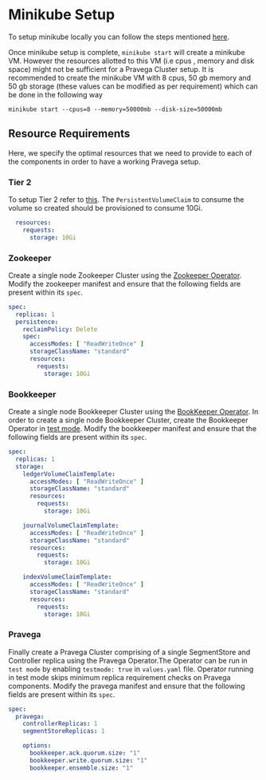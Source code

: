 # Minikube Setup

To setup minikube locally you can follow the steps mentioned [here](https://github.com/pravega/pravega/wiki/Kubernetes-Based-System-Test-Framework#minikube-setup).

Once minikube setup is complete, `minikube start` will create a minikube VM. However the resources allotted to this VM (i.e cpus , memory and disk space) might not be sufficient for a Pravega Cluster setup. It is recommended to create the minikube VM with 8 cpus, 50 gb memory and 50 gb storage (these values can be modified as per requirement) which can be done in the following way

```
minikube start --cpus=8 --memory=50000mb --disk-size=50000mb
```

## Resource Requirements

Here, we specify the optimal resources that we need to provide to each of the components in order to have a working Pravega setup.

### Tier 2
To setup Tier 2 refer to [this](tier2.md#tier-2-storage). The `PersistentVolumeClaim` to consume the volume so created should be provisioned to consume 10Gi.

```yaml
  resources:
    requests:
      storage: 10Gi
```

### Zookeeper
Create a single node Zookeeper Cluster using the [Zookeeper Operator](https://github.com/pravega/zookeeper-operator). Modify the zookeeper manifest and ensure that the following fields are present within its `spec`.

```yaml
spec:
  replicas: 1
  persistence:
    reclaimPolicy: Delete
    spec:
      accessModes: [ "ReadWriteOnce" ]
      storageClassName: "standard"
      resources:
        requests:
          storage: 10Gi
```

### Bookkeeper
Create a single node Bookkeeper Cluster using the [BookKeeper Operator](https://github.com/pravega/bookkeeper-operator). In order to create a single node Bookkeeper Cluster, create the Bookkeeper Operator in [test mode](https://github.com/pravega/bookkeeper-operator#install-the-operator-in-test-mode). Modify the bookkeeper manifest and ensure that the following fields are present within its `spec`.

```yaml
spec:
  replicas: 1
  storage:
    ledgerVolumeClaimTemplate:
      accessModes: [ "ReadWriteOnce" ]
      storageClassName: "standard"
      resources:
        requests:
          storage: 10Gi

    journalVolumeClaimTemplate:
      accessModes: [ "ReadWriteOnce" ]
      storageClassName: "standard"
      resources:
        requests:
          storage: 10Gi

    indexVolumeClaimTemplate:
      accessModes: [ "ReadWriteOnce" ]
      storageClassName: "standard"
      resources:
        requests:
          storage: 10Gi
```

### Pravega
Finally create a Pravega Cluster comprising of a single SegmentStore and Controller replica using the Pravega Operator.The Operator can be run in `test mode` by enabling `testmode: true` in `values.yaml` file. Operator running in test mode skips minimum replica requirement checks on Pravega components. Modify the pravega manifest and ensure that the following fields are present within its `spec`.

```yaml
spec:
  pravega:
    controllerReplicas: 1
    segmentStoreReplicas: 1

    options:
      bookkeeper.ack.quorum.size: "1"
      bookkeeper.write.quorum.size: "1"
      bookkeeper.ensemble.size: "1"
```
